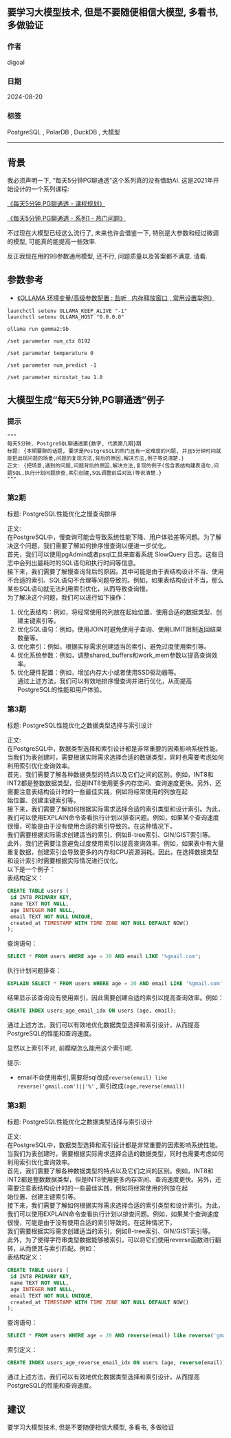 ## 要学习大模型技术, 但是不要随便相信大模型, 多看书, 多做验证  
                                                                    
### 作者                                        
digoal                                        
                                               
### 日期                                             
2024-08-20                                        
                                            
### 标签                                          
PostgreSQL , PolarDB , DuckDB , 大模型                 
                                                                   
----                                            
                                                          
## 背景    
我必须声明一下, “每天5分钟PG聊通透”这个系列真的没有借助AI. 这是2021年开始设计的一个系列课程:  
  
[《每天5分钟,PG聊通透 - 课程规划》](../202112/20211208_01.md)    
  
[《每天5分钟,PG聊通透 - 系列1 - 热门问题》](../202112/20211209_02.md)    
  
不过现在大模型已经这么流行了, 未来也许会借鉴一下, 特别是大参数和经过微调的模型, 可能真的能提高一些效率.  
  
反正我现在用的9B参数通用模型, 还不行, 问题质量以及答案都不满意. 请看.   
  
  
## 参数参考   
- [《OLLAMA 环境变量/高级参数配置 : 监听 , 内存释放窗口 , 常用设置举例》](../202408/20240806_01.md)      
    
```    
launchctl setenv OLLAMA_KEEP_ALIVE "-1"          
launchctl setenv OLLAMA_HOST "0.0.0.0"          
```    
    
```    
ollama run gemma2:9b    
```    
    
```  
/set parameter num_ctx 8192        
```  
    
```  
/set parameter temperature 0        
```  
    
```  
/set parameter num_predict -1        
```  
    
```  
/set parameter mirostat_tau 1.0        
```    
    
## 大模型生成“每天5分钟,PG聊通透”例子  
### 提示  
```  
"""  
每天5分钟, PostgreSQL聊通透第{数字, 代表第几期}期  
标题: {本期要聊的话题, 要求是PostgreSQL的热门且有一定难度的问题, 并且5分钟时间就能把出现问题的场景,问题的复现方法,背后的原因,解决方法,例子等说清楚.}  
正文: {把场景,遇到的问题,问题背后的原因,解决方法,复现的例子(包含表结构建表语句,问题SQL,执行计划问题排查,索引创建,SQL调整前后对比)等说清楚.}  
"""  
```  
  
  
### 第2期  
  
标题: PostgreSQL性能优化之慢查询排序  
  
正文:  
在PostgreSQL中，慢查询可能会导致系统性能下降、用户体验差等问题。为了解决这个问题，我们需要了解如何排序慢查询以便进一步优化。  
首先，我们可以使用pgAdmin或者psql工具来查看系统 SlowQuery 日志。这些日志中会列出最耗时的SQL语句和执行时间等信息。  
接下来，我们需要了解慢查询背后的原因。其中可能是由于表结构设计不当、使用不合适的索引、SQL语句不合理等问题导致的。例如，如果表结构设计不当，那么某些SQL语句就无法利用索引优化，从而导致查询慢。  
为了解决这个问题，我们可以进行如下操作：  
1. 优化表结构：例如，将经常使用的列放在起始位置、使用合适的数据类型、创建主键索引等。  
2. 优化SQL语句：例如，使用JOIN时避免使用子查询、使用LIMIT限制返回结果数量等。  
3. 优化索引：例如，根据实际需求创建适当的索引、避免过度使用索引等。  
4. 优化系统参数：例如，调整shared\_buffers和work\_mem参数以提高查询效率。  
5. 优化硬件配置：例如，增加内存大小或者使用SSD驱动器等。  
通过上述方法，我们可以有效地排序慢查询并进行优化，从而提高PostgreSQL的性能和用户体验。  
  
  
  
  
### 第3期  
  
标题: PostgreSQL性能优化之数据类型选择与索引设计  
  
正文:  
在PostgreSQL中，数据类型选择和索引设计都是非常重要的因素影响系统性能。当我们为表创建时，需要根据实际需求选择合适的数据类型，同时也需要考虑如何利用索引优化查询效率。  
首先，我们需要了解各种数据类型的特点以及它们之间的区别。例如，INT8和INT2都是整数数据类型，但是INT8使用更多内存空间、查询速度更快。另外，还需要注意表结构设计时的一些最佳实践，例如将经常使用的列放在起  
始位置、创建主键索引等。  
接下来，我们需要了解如何根据实际需求选择合适的索引类型和设计索引。为此，我们可以使用EXPLAIN命令查看执行计划以排查问题。例如，如果某个查询速度很慢，可能是由于没有使用合适的索引导致的。在这种情况下，  
我们需要根据实际需求创建适当的索引，例如B-tree索引、GIN/GIST索引等。  
此外，我们还需要注意避免过度使用索引以提高查询效率。例如，如果表中有大量重复数据，创建索引会导致更多的内存和CPU资源消耗。因此，在选择数据类型和设计索引时需要根据实际情况进行优化。  
以下是一个例子：  
表结构定义：  
```sql  
CREATE TABLE users (  
 id INT8 PRIMARY KEY,  
 name TEXT NOT NULL,  
 age INTEGER NOT NULL,  
 email TEXT NOT NULL UNIQUE,  
 created_at TIMESTAMP WITH TIME ZONE NOT NULL DEFAULT NOW()  
);  
```  
查询语句：  
```sql  
SELECT * FROM users WHERE age = 20 AND email LIKE '%gmail.com';  
```  
执行计划问题排查：  
```sql  
EXPLAIN SELECT * FROM users WHERE age = 20 AND email LIKE '%gmail.com';  
```  
结果显示该查询没有使用索引，因此需要创建合适的索引以提高查询效率。例如：  
```sql  
CREATE INDEX users_age_email_idx ON users (age, email);  
```  
通过上述方法，我们可以有效地优化数据类型选择和索引设计，从而提高PostgreSQL的性能和查询速度。  
  
  
显然以上索引不对, 前模糊怎么能用这个索引呢.  
  
提示:   
- email不会使用索引,需要将sql改成`reverse(email) like reverse('gmail.com')||'%'` , 索引改成`(age,reverse(email))`   
  
  
### 第3期  
  
标题: PostgreSQL性能优化之数据类型选择与索引设计  
  
正文:  
在PostgreSQL中，数据类型选择和索引设计都是非常重要的因素影响系统性能。当我们为表创建时，需要根据实际需求选择合适的数据类型，同时也需要考虑如何利用索引优化查询效率。  
首先，我们需要了解各种数据类型的特点以及它们之间的区别。例如，INT8和INT2都是整数数据类型，但是INT8使用更多内存空间、查询速度更快。另外，还需要注意表结构设计时的一些最佳实践，例如将经常使用的列放在起  
始位置、创建主键索引等。  
接下来，我们需要了解如何根据实际需求选择合适的索引类型和设计索引。为此，我们可以使用EXPLAIN命令查看执行计划以排查问题。例如，如果某个查询速度很慢，可能是由于没有使用合适的索引导致的。在这种情况下，  
我们需要根据实际需求创建适当的索引，例如B-tree索引、GIN/GIST索引等。  
此外，为了使得字符串类型数据能够被索引，可以将它们使用reverse函数进行翻转，从而使其与索引匹配。例如：  
表结构定义：  
```sql  
CREATE TABLE users (  
 id INT8 PRIMARY KEY,  
 name TEXT NOT NULL,  
 age INTEGER NOT NULL,  
 email TEXT NOT NULL UNIQUE,  
 created_at TIMESTAMP WITH TIME ZONE NOT NULL DEFAULT NOW()  
);  
```  
查询语句：  
```sql  
SELECT * FROM users WHERE age = 20 AND reverse(email) like reverse('gmail.com')||'%';  
```  
索引定义：  
```sql  
CREATE INDEX users_age_reverse_email_idx ON users (age, reverse(email));  
```  
通过上述方法，我们可以有效地优化数据类型选择和索引设计，从而提高PostgreSQL的性能和查询速度。  
  
  
## 建议   
要学习大模型技术, 但是不要随便相信大模型, 多看书, 多做验证    
  
